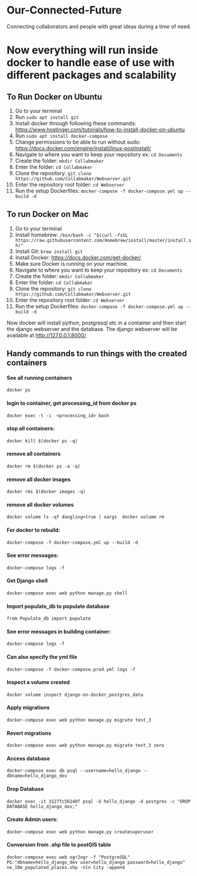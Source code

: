 # Our-Connected-Future
Connecting collaborators and people with great ideas during a time of need.

# Now everything will run inside docker to handle ease of use with different packages and scalability


## To Run Docker on Ubuntu
1. Go to your terminal
2. Run `sudo apt install git`
3. Install docker through following these commands: https://www.hostinger.com/tutorials/how-to-install-docker-on-ubuntu
4. Run `sudo apt install docker-compose`
5. Change permissions to be able to run without sudo: https://docs.docker.com/engine/install/linux-postinstall/
6. Navigate to where you want to keep your repository ex: `cd Documents`
7. Create the folder: `mkdir Collabmaker`
8. Enter the folder: `cd Collabmaker`
9. Clone the repository: `git clone https://github.com/Collabmaker/Webserver.git`
10. Enter the repository root folder: `cd Webserver`
11. Run the setup Dockerfiles: `docker-compose -f docker-compose.yml up --build -d`


## To run Docker on Mac
1. Go to your terminal
2. Install homebrew: `/bin/bash -c "$(curl -fsSL https://raw.githubusercontent.com/Homebrew/install/master/install.sh)"`
3. Install Git: `brew install git`
4. Install Docker: https://docs.docker.com/get-docker/
5. Make sure Docker is running on your machine.
6. Navigate to where you want to keep your repository ex: `cd Documents`
7. Create the folder: `mkdir Collabmaker`
8. Enter the folder: `cd Collabmaker`
9. Clone the repository: `git clone https://github.com/Collabmaker/Webserver.git`
10. Enter the repository root folder: `cd Webserver`
11. Run the setup Dockerfiles: `docker-compose -f docker-compose.yml up --build -d`


Now docker will install python, postgresql etc in a container and then start the django webserver and the database.
The django webserver will be available at http://127.0.0.1:8000/ 

## Handy commands to run things with the created containers

#### See all running containers
`docker ps`

#### login to container, get processing_id from docker ps
`docker exec -t -i  <processing_id> bash`

#### stop all containers:
`docker kill $(docker ps -q)`

#### remove all containers
`docker rm $(docker ps -a -q)`

#### remove all docker images
`docker rmi $(docker images -q)`

#### remove all docker volumes
`docker volume ls -qf dangling=true | xargs  docker volume rm`

#### For docker to rebuild:
`docker-compose -f docker-compose.yml up --build -d`
 
#### See error messages:
`docker-compose logs -f`

#### Get Django shell
`docker-compose exec web python manage.py shell`

#### Import populate_db to populate database
`from Populate_db import populate`

#### See error messages in building container:
`docker-compose logs -f`

#### Can also specify the yml file
`docker-compose -f docker-compose.prod.yml logs -f`

#### Inspect a volume created
`docker volume inspect django-on-docker_postgres_data`

#### Apply migrations
`docker-compose exec web python manage.py migrate test_3`

#### Revert migrations
`docker-compose exec web python manage.py migrate test_3 zero`

#### Access database
`docker-compose exec db psql --username=hello_django --dbname=hello_django_dev`

#### Drop Database
`docker exec -it 3127fc56248f psql -U hello_django -d postgres -c "DROP DATABASE hello_django_dev;"`

#### Create Admin users:
`docker-compose exec web python manage.py createsuperuser`

#### Conversion from .shp file to postGIS table
`docker-compose exec web ogr2ogr -f "PostgreSQL" PG:"dbname=hello_django_dev user=hello_django password=hello_django" ne_10m_populated_places.shp -nln City -append`
